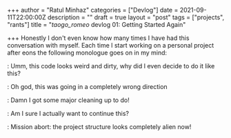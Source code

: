 +++
author = "Ratul Minhaz"
categories = ["Devlog"]
date = 2021-09-11T22:00:00Z
description = ""
draft = true
layout = "post"
tags = ["projects", "rants"]
title = "_taogo_romeo_ devlog 01: Getting Started Again"

+++
Honestly I don't even know how many times I have had this conversation with myself. Each time I start working on a personal project after eons the following monologue goes on in my mind:

: Umm, this code looks weird and dirty, why did I even decide to do it like this?

: Oh god, this was going in a completely wrong direction

: Damn I got some major cleaning up to do!

: Am I sure I actually want to continue this?

: Mission abort: the project structure looks completely alien now!